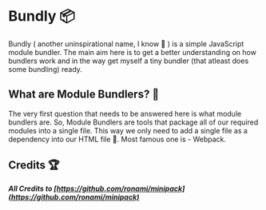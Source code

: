 # Bundly 📦
Bundly ( another uninspirational name, I know 🙈 ) is a simple JavaScript module bundler. The main aim here is to 
get a better understanding on how bundlers work and in the way get myself a tiny bundler (that atleast does some bundling) ready.

## What are Module Bundlers? 🤔
The very first question that needs to be answered here is what module bundlers are. So, Module Bundlers are tools that package all of our required modules into a single file. This way we only need to add a single file as a dependency into our HTML file 🎉. Most famous one is - Webpack.

## Credits 🏆
***All Credits to [https://github.com/ronami/minipack](https://github.com/ronami/minipack)***